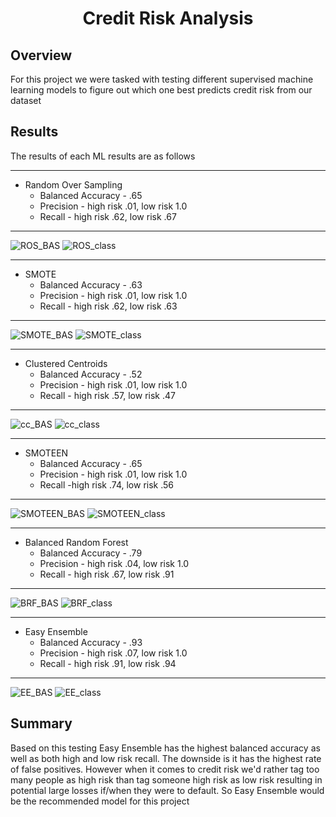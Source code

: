 <h1 align=center> Credit Risk Analysis </h1>

<h2> Overview </h2>
<p> For this project we were tasked with testing different supervised machine learning models to figure out which one best predicts credit risk from our dataset </p>
<h2> Results </h2>
<p> The results of each ML results are as follows </p>

***
* Random Over Sampling
  * Balanced Accuracy - .65
  * Precision - high risk .01, low risk 1.0
  * Recall - high risk .62, low risk .67
***
  ![ROS_BAS](https://user-images.githubusercontent.com/106105597/200404631-7b95ed77-58ec-439f-8312-e76875991129.png)
  ![ROS_class](https://user-images.githubusercontent.com/106105597/200404817-ef4b4e67-f3c8-4f54-969b-b81fdf862211.png)

***
* SMOTE
  * Balanced Accuracy - .63
  * Precision - high risk .01, low risk 1.0
  * Recall - high risk .62, low risk .63
***
![SMOTE_BAS](https://user-images.githubusercontent.com/106105597/200404893-7df26399-72d4-42f9-b675-2cbc5d054390.png)
![SMOTE_class](https://user-images.githubusercontent.com/106105597/200404949-01a79c4c-6eca-4485-97a9-2c92194d24c1.png)

***
* Clustered Centroids
  * Balanced Accuracy - .52
  * Precision - high risk .01, low risk 1.0
  * Recall -  high risk .57, low risk .47
***
![cc_BAS](https://user-images.githubusercontent.com/106105597/200405014-c8d83bac-bfa0-41ec-9762-2396766bc968.png)
![cc_class](https://user-images.githubusercontent.com/106105597/200405075-b2effd0e-17ba-40a6-af13-132d9ec0ac03.png)

***
* SMOTEEN
  * Balanced Accuracy - .65
  * Precision - high risk .01, low risk 1.0
  * Recall -high risk .74, low risk .56
***
![SMOTEEN_BAS](https://user-images.githubusercontent.com/106105597/200405124-7c71017b-0709-47d8-9a73-7037b394acd5.png)
![SMOTEEN_class](https://user-images.githubusercontent.com/106105597/200405173-c1f3e473-7628-43e3-909b-8d2b34d8b8c7.png)

***
* Balanced Random Forest
  * Balanced Accuracy - .79
  * Precision - high risk .04, low risk 1.0
  * Recall -  high risk .67, low risk .91
***
![BRF_BAS](https://user-images.githubusercontent.com/106105597/200405320-73aa2d2e-8423-4df6-a839-6fb3e5632ad4.png)
![BRF_class](https://user-images.githubusercontent.com/106105597/200405379-f1a803aa-8099-4a7f-80af-5ef6180e35d6.png)

***
* Easy Ensemble
  * Balanced Accuracy - .93
  * Precision - high risk .07, low risk 1.0
  * Recall - high risk .91, low risk .94
***
![EE_BAS](https://user-images.githubusercontent.com/106105597/200405438-54b02e08-3553-4d31-9ade-c4a2634c6094.png)
![EE_class](https://user-images.githubusercontent.com/106105597/200405531-5fb078d3-dbfb-4b58-a385-770fcfd26d36.png)

<h2> Summary </h2>
<p> Based on this testing Easy Ensemble has the highest balanced accuracy as well as both high and low risk recall. The downside is it has the highest rate of false positives. However when it comes to credit risk we'd rather tag too many people as high risk than tag someone high risk as low risk resulting in potential large losses if/when they were to default. So Easy Ensemble would be the recommended model for this project</p>
